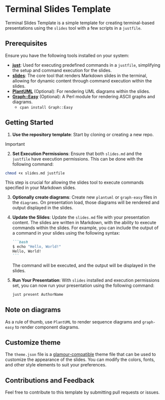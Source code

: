 # Terminal Slides Template

Terminal Slides Template is a simple template for creating terminal-based
presentations using the `slides` tool with a few scripts in a `justfile`.

## Prerequisites

Ensure you have the following tools installed on your system:

- **[just](https://github.com/casey/just)**: Used for executing predefined commands in a `justfile`, simplifying the setup and command execution for the slides.
- **[slides](https://maaslalani.com/slides/)**: The core tool that renders Markdown slides in the terminal, allowing for dynamic content through command execution within the slides.
- **[PlantUML](http://plantuml.com/starting)** (Optional): For rendering UML diagrams within the slides.
- **[Graph::Easy](https://metacpan.org/dist/Graph-Easy/view/bin/graph-easy)** (Optional): A Perl module for rendering ASCII graphs and diagrams.
    - `cpan install Graph::Easy`

## Getting Started

1. **Use the repository template**: Start by cloning or creating a new repo.

> [!IMPORTANT]
> 2. **Set Execution Permissions**: Ensure that both `slides.md` and the `justfile` have execution permissions. This can be done with the following command:

   ```bash
   chmod +x slides.md justfile
   ```

   This step is crucial for allowing the slides tool to execute commands specified in your Markdown slides.

3. **Optionally create diagrams**: Create new `plantuml` or `graph-easy` files in the `diagrams`. On presentation load, those diagrams will be rendered and output displayed in
the slides.

4. **Update the Slides**: Update the `slides.md` file with your presentation content. The slides are written in Markdown, with the ability to execute commands within the slides. For example, you can include the output of a command in your slides using the following syntax:

   ````markdown
   ```bash
   $ echo "Hello, World!"
   Hello, World!
   ```
   ````

   The command will be executed, and the output will be displayed in the slides.

5. **Run Your Presentation**: With `slides` installed and execution permissions set, you can now run your presentation using the following command:

   ```bash
   just present AuthorName
   ```

## Note on diagrams

As a rule of thumb, use `PlantUML` to render sequence diagrams and `graph-easy` to render component diagrams.

## Customize theme

The `theme.json` file is a [glamour-compatible](https://github.com/charmbracelet/glamour/tree/master/styles) theme file that can be used to customize the appearance of the slides. You can modify the colors, fonts, and other style elements
to suit your preferences.

## Contributions and Feedback

Feel free to contribute to this template by submitting pull requests or issues.
